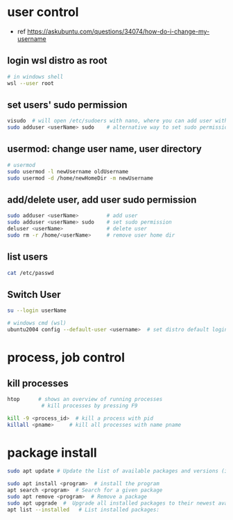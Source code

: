 # user control

- ref https://askubuntu.com/questions/34074/how-do-i-change-my-username

## login wsl distro as root

```bash
# in windows shell
wsl --user root
```

## set users' sudo permission

```bash
visudo  # will open /etc/sudoers with nano, where you can add user with root/sudo permission
sudo adduser <userName> sudo    # alternative way to set sudo permission
```

## usermod: change user name, user directory

```bash
# usermod
sudo usermod -l newUsername oldUsername
sudo usermod -d /home/newHomeDir -m newUsername
```

## add/delete user, add user sudo permission

```bash
sudo adduser <userName>         # add user
sudo adduser <userName> sudo    # set sudo permission
deluser <userName>              # delete user
sudo rm -r /home/<userName>     # remove user home dir
```

## list users

```bash
cat /etc/passwd
```

## Switch User

```bash
su --login userName
```

```bash
# windows cmd (wsl)
ubuntu2004 config --default-user <username>  # set distro default login user
```

# process, job control

## kill processes

```bash
htop      # shows an overview of running processes
           # kill processes by pressing F9

kill -9 <process_id>  # kill a process with pid
killall <pname>     # kill all processes with name pname
```

# package install

```bash
sudo apt update # Update the list of available packages and versions (it's recommended to run this before other apt commands)

sudo apt install <program>  # install the program
apt search <program>  # Search for a given package
sudo apt remove <program>  # Remove a package
sudo apt upgrade  #  Upgrade all installed packages to their newest available versions
apt list --installed   # List installed packages:
```
